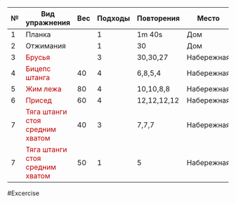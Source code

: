
| №   | Вид упражнения                                               | Вес | Подходы | Повторения  | Место      |
| --- | ------------------------------------------------------------ | --- | ------- | ----------- | ---------- |
| 1   | Планка                                                       |     | 1       | 1m 40s      | Дом        |
| 2   | Отжимания                                                    |     | 1       | 30          | Дом        |
| 3   | <font color="#c00000">Брусья</font>                          |     | 3       | 30,30,27    | Набережная |
| 4   | <font color="#c00000">Бицепс штанга</font>                   | 40  | 4       | 6,8,5,4     | Набережная |
| 5   | <font color="#c00000">Жим лежа</font>                        | 80  | 4       | 10,10,8,8   | Набережная |
| 6   | <font color="#c00000">Присед</font>                          | 60  | 4       | 12,12,12,12 | Набережная |
| 7   | <font color="#c00000">Тяга штанги стоя средним хватом</font> | 40  | 3       | 7,7,7       | Набережная |
| 7   | <font color="#c00000">Тяга штанги стоя средним хватом</font> | 50  | 1       | 5           | Набережная |

#Excercise